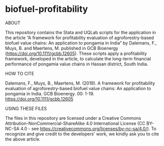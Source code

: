 # biofuel-profitability
ABOUT

This repository contains the Stata and UQLab scripts for the application in the article “A framework for profitability evaluation of agroforestry-based biofuel value chains: An application to pongamia in India” by Dalemans, F., Muys, B. and Maertens, M. published in GCB Bioenergy (https://doi.org/10.1111/gcbb.12605). These scripts apply a profitability framework, developed in the article, to calculate the long-term financial performance of pongamia value chains in Hassan district, South India.

HOW TO CITE

Dalemans, F., Muys, B., Maertens, M. (2019). A framework for profitability evaluation of agroforestry-based biofuel value chains: An application to pongamia in India. GCB Bioenergy. 00: 1-19. https://doi.org/10.1111/gcbb.12605

USING THESE FILES

The files in this repository are licensed under a Creative Commons Attribution-NonCommercial-ShareAlike 4.0 International License (CC BY-NC-SA 4.0 - see https://creativecommons.org/licenses/by-nc-sa/4.0/). To recognize and give credit to the developers' work, we kindly ask you to cite the above article.
